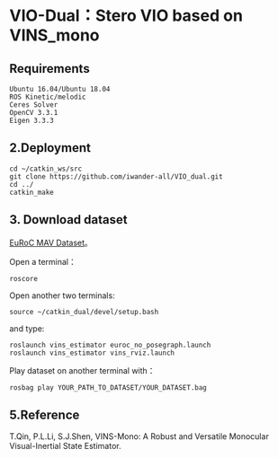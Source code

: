 # VIO-Dual：Stero VIO based on VINS_mono


## Requirements
```
Ubuntu 16.04/Ubuntu 18.04
ROS Kinetic/melodic
Ceres Solver
OpenCV 3.3.1
Eigen 3.3.3
```

## 2.Deployment
```
cd ~/catkin_ws/src
git clone https://github.com/iwander-all/VIO_dual.git
cd ../
catkin_make
```

## 3. Download dataset
[EuRoC MAV Dataset](https://projects.asl.ethz.ch/datasets/doku.php?id=kmavvisualinertialdatasets)。

Open a terminal：
```
roscore
```
Open another two terminals:
```
source ~/catkin_dual/devel/setup.bash
```

and type:
```
roslaunch vins_estimator euroc_no_posegraph.launch  
roslaunch vins_estimator vins_rviz.launch
```

Play dataset on another terminal with：
```
rosbag play YOUR_PATH_TO_DATASET/YOUR_DATASET.bag 
```

## 5.Reference
T.Qin, P.L.Li, S.J.Shen, VINS-Mono: A Robust and Versatile Monocular Visual-Inertial State Estimator.

